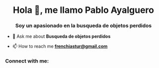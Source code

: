 <h1 align="center">Hola 👋, me llamo Pablo Ayalguero</h1>
<h3 align="center">Soy un apasionado en la busqueda de objetos perdidos</h3>

- 💬 Ask me about **Busqueda de objetos perdidos**

- 📫 How to reach me **frenchiastur@gmail.com**

<h3 align="left">Connect with me:</h3>
<p align="left">
</p>

